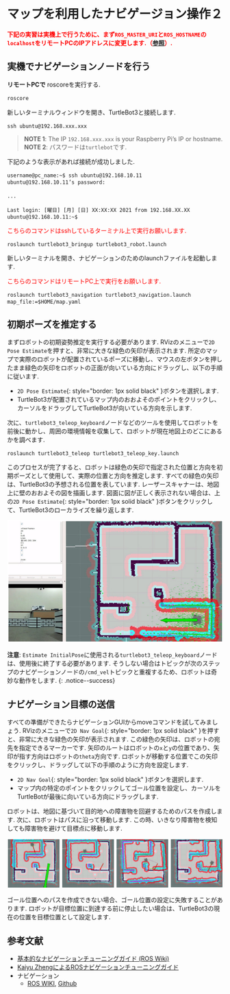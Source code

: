 # マップを利用したナビゲージョン操作２

<span style="color:red">**下記の実習は実機上で行うために、まず`ROS_MASTER_URI`と`ROS_HOSTNAME`の`localhost`をリモートPCのIPアドレスに変更します.（[参照](https://kogakuin-mobility-system-lab.github.io/rsj-seminar-142/linux_and_ros_install.html#ネットワーク構成)）.**</span>

## 実機でナビゲーションノードを行う

**リモートPCで** roscoreを実行する.

``` bash
roscore
```

新しいターミナルウィンドウを開き、TurtleBot3と接続します.

```shell
ssh ubuntu@192.168.xxx.xxx
```
> **NOTE 1**: The IP `192.168.xxx.xxx` is your Raspberry Pi’s IP or hostname.  
> **NOTE 2**: パスワードは`turtlebot`です.

下記のような表示があれば接続が成功しました.
```shell
username@pc_name:~$ ssh ubuntu@192.168.10.11
ubuntu@192.168.10.11’s password:

...

Last login: [曜日] [月] [日] XX:XX:XX 2021 from 192.168.XX.XX
ubuntu@192.168.10.11:~$
```

<span style="color: red; ">こちらのコマンドはsshしているターミナル上で実行お願いします.</span>

```shell
roslaunch turtlebot3_bringup turtlebot3_robot.launch
```

新しいターミナルを開き、ナビゲーションのためのlaunchファイルを起動します.

<span style="color: red; ">こちらのコマンドはリモートPC上で実行をお願いします.</span>

```shell
roslaunch turtlebot3_navigation turtlebot3_navigation.launch map_file:=$HOME/map.yaml
```

## 初期ポーズを推定する

まずロボットの初期姿勢推定を実行する必要があります. RVizのメニューで`2D Pose Estimate`を押すと、非常に大きな緑色の矢印が表示されます. 所定のマップで実際のロボットが配置されているポーズに移動し、マウスの左ボタンを押したまま緑色の矢印をロボットの正面が向いている方向にドラッグし、以下の手順に従います.

- `2D Pose Estimate`{: style="border: 1px solid black" }ボタンを選択します.
- TurtleBot3が配置されているマップ内のおおよそのポイントをクリックし、カーソルをドラッグしてTurtleBot3が向いている方向を示します.

次に、`turtlebot3_teleop_keyboard`ノードなどのツールを使用してロボットを前後に動かし、周囲の環境情報を収集して、ロボットが現在地図上のどこにあるかを調べます.

```shell
roslaunch turtlebot3_teleop turtlebot3_teleop_key.launch
```

このプロセスが完了すると、ロボットは緑色の矢印で指定された位置と方向を初期ポーズとして使用して、実際の位置と方向を推定します. すべての緑色の矢印は、TurtleBot3の予想される位置を表しています. レーザースキャナーは、地図上に壁のおおよその図を描画します. 図面に図が正しく表示されない場合は、上の`2D Pose Estimate`{: style="border: 1px solid black" }ボタンをクリックして、TurtleBot3のローカライズを繰り返します.

![](https://github.com/hakuturu583/ros_rsj_seminar/raw/master/docs/images/turtlebot3/2d_pose_estimate.png)

**注意**: `Estimate InitialPose`に使用される`turtlebot3_teleop_keyboard`ノードは、使用後に終了する必要があります. そうしない場合はトピックが次のステップのナビゲーションノードの`/cmd_vel`トピックと重複するため、ロボットは奇妙な動作をします.
{: .notice--success}

## ナビゲーション目標の送信

すべての準備ができたらナビゲーションGUIからmoveコマンドを試してみましょう. RVizのメニューで`2D Nav Goal`{: style="border: 1px solid black" }を押すと、非常に大きな緑色の矢印が表示されます. この緑色の矢印は、ロボットの宛先を指定できるマーカーです. 矢印のルートはロボットの`x`と`y`の位置であり、矢印が指す方向はロボットの`theta`方向です. ロボットが移動する位置でこの矢印をクリックし、ドラッグして以下の手順のように方向を設定します.

- `2D Nav Goal`{: style="border: 1px solid black" }ボタンを選択します.
- マップ内の特定のポイントをクリックしてゴール位置を設定し、カーソルをTurtleBotが最後に向いている方向にドラッグします.

ロボットは、地図に基づいて目的地への障害物を回避するためのパスを作成します. 次に、ロボットはパスに沿って移動します. この時、いきなり障害物を検知しても障害物を避けて目標点に移動します.

![](https://github.com/hakuturu583/ros_rsj_seminar/raw/master/docs/images/turtlebot3/2d_nav_goal.png)


ゴール位置へのパスを作成できない場合、ゴール位置の設定に失敗することがあります. ロボットが目標位置に到達する前に停止したい場合は、TurtleBot3の現在の位置を目標位置として設定します.


## 参考文献

- [基本的なナビゲーションチューニングガイド (ROS Wiki)](http://wiki.ros.org/navigation/Tutorials/Navigation%20Tuning%20Guide)
- [Kaiyu ZhengによるROSナビゲーションチューニングガイド](http://kaiyuzheng.me/documents/navguide.pdf)
- ナビゲーション
  - [ROS WIKI](http://wiki.ros.org/navigation), [Github](https://github.com/ros-planning/navigation)